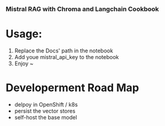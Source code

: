 ### Mistral RAG with Chroma and Langchain Cookbook
# Usage: 
1. Replace the Docs' path in the notebook
2. Add youe mistral_api_key to the notebook 
3. Enjoy ~

# Developerment Road Map
- delpoy in OpenShift / k8s 
- persist the vector stores
- self-host the base model